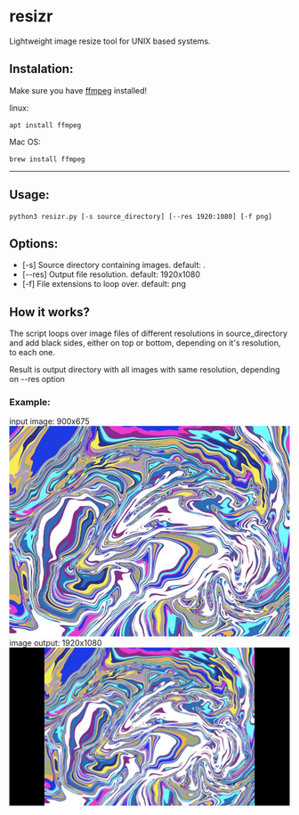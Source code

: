 # resizr

Lightweight image resize tool for UNIX based systems.

## Instalation:

Make sure you have [ffmpeg](https://www.ffmpeg.org/) installed!

linux:
```
apt install ffmpeg
```
Mac OS:
```
brew install ffmpeg
```

---
## Usage:
```
python3 resizr.py [-s source_directory] [--res 1920:1080] [-f png]
```

## Options:

- [-s] Source directory containing images. default: .
- [--res] Output file resolution. default: 1920x1080
- [-f] File extensions to loop over. default: png

## How it works?
The script loops over image files of different resolutions in source_directory and add black sides, either on top or bottom, depending on it's resolution, to each one.

Result is output directory with all images with same resolution, depending on --res option

### Example:
input image: 900x675
![input image](testin.jpg)
image output: 1920x1080
![output image : 1920x1080](testout.jpg)

